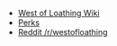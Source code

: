 - [West of Loathing Wiki](https://westofloathing.gamepedia.com/West_of_Loathing_Wiki)
- [Perks](https://westofloathing.gamepedia.com/Perks)
- [Reddit /r/westofloathing](https://www.reddit.com/r/westofloathing)
